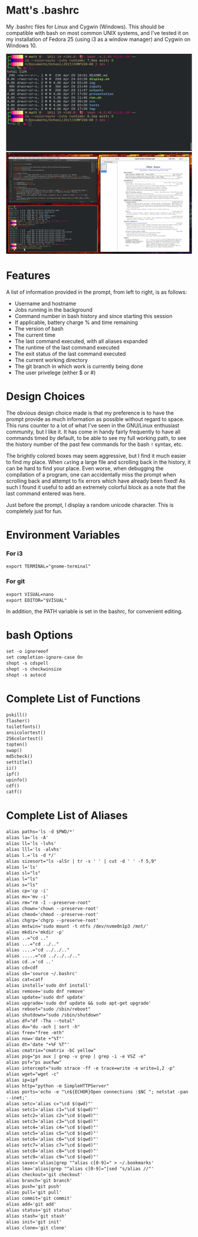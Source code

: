 # Matt's .bashrc
My .bashrc files for Linux and Cygwin (Windows). This should be compatible with bash on most common UNIX systems, and I've tested it on my installation of Fedora 25 (using i3 as a window manager) and Cygwin on Windows 10. 

![Example gnome-terminal instance on i3](/img/example.png?raw=true)
![Example gnome-terminal instance on i3 in a working environment](/img/example-full.png?raw=true)

# Features

A list of information provided in the prompt, from left to right, is as follows:

* Username and hostname
* Jobs running in the background
* Command number in bash history and since starting this session
* If applicable, battery charge % and time remaining
* The version of bash
* The current time
* The last command executed, with all aliases expanded
* The runtime of the last command executed
* The exit status of the last command executed
* The current working directory
* The git branch in which work is currently being done
* The user privelege (either $ or #)

# Design Choices
The obvious design choice made is that my preference is to have the prompt provide as much information as possible without regard to space. This runs counter to a lot of what I've seen in the GNU/Linux enthusiast community, but I like it. It has come in handy fairly frequently to have all commands timed by default, to be able to see my full working path, to see the history number of the past few commands for the bash `!` syntax, etc. 

The brightly colored boxes may seem aggressive, but I find it much easier to find my place. When `cat`ing a large file and scrolling back in the history, it can be hard to find your place. Even worse, when debugging the compilation of a program, one can accidentally miss the prompt when scrolling back and attempt to fix errors which have already been fixed! As such I found it useful to add an extremely colorful block as a note that the last command entered was here.

Just before the prompt, I display a random unicode character. This is completely just for fun.

# Environment Variables

### For i3
```
export TERMINAL="gnome-terminal"
```

### For git
```
export VISUAL=nano
export EDITOR="$VISUAL"
```

In addition, the PATH variable is set in the bashrc, for convenient editing.

# bash Options
```
set -o ignoreeof
set completion-ignore-case On
shopt -s cdspell
shopt -s checkwinsize
shopt -s autocd
```

# Complete List of Functions
```
pskill()
flasher()
toiletfonts()
ansicolortest()
256colortest()
topten()
swap()
md5check()
settitle()
ii()
ipf()
upinfo()
cdf()
catf()
```

# Complete List of Aliases

```
alias paths='ls -d $PWD/*'
alias la='ls -A'
alias ll='ls -lvhs'
alias lll='ls -alvhs'
alias l.='ls -d */'
alias sizesort="ls -alSr | tr -s ' ' | cut -d ' ' -f 5,9"
alias l='ls'
alias sl="ls"
alias l="ls"
alias s="ls"
alias cp='cp -i'
alias mv='mv -i'
alias rm="rm -I --preserve-root"
alias chown='chown --preserve-root'
alias chmod='chmod --preserve-root'
alias chgrp='chgrp --preserve-root'
alias mntwin='sudo mount -t ntfs /dev/nvme0n1p3 /mnt/'
alias mkdir='mkdir -p'
alias ..="cd .."
alias ...="cd ../.."
alias ....="cd ../../.."
alias .....="cd ../../../.."
alias cd..='cd ..'
alias cd=cdf
alias sb='source ~/.bashrc'
alias cat=catf
alias install='sudo dnf install'
alias remove='sudo dnf remove'
alias update='sudo dnf update'
alias upgrade='sudo dnf update && sudo apt-get upgrade'
alias reboot="sudo /sbin/reboot"
alias shutdown="sudo /sbin/shutdown"
alias df="df -Tha --total"
alias du="du -ach | sort -h"
alias free="free -mth"
alias now='date +"%T"'
alias dt='date "+%F %T"'
alias cmatrix="cmatrix -bC yellow"
alias psg="ps aux | grep -v grep | grep -i -e VSZ -e"
alias psf="ps auxfww"
alias intercept="sudo strace -ff -e trace=write -e write=1,2 -p"
alias wget="wget -c"
alias ip=ipf
alias http="python -m SimpleHTTPServer"
alias ports='echo -e "\n${ECHOR}Open connections :$NC "; netstat -pan --inet;'
alias setc='alias c="\cd $(qwd)"'
alias setc1='alias c1="\cd $(qwd)"'
alias setc2='alias c2="\cd $(qwd)"'
alias setc3='alias c3="\cd $(qwd)"'
alias setc4='alias c4="\cd $(qwd)"'
alias setc5='alias c5="\cd $(qwd)"'
alias setc6='alias c6="\cd $(qwd)"'
alias setc7='alias c7="\cd $(qwd)"'
alias setc8='alias c8="\cd $(qwd)"'
alias setc9='alias c9="\cd $(qwd)"'
alias savec='alias|grep "^alias c[0-9]=" > ~/.bookmarks'
alias lma='alias|grep "^alias c[0-9]="|sed "s/alias //"'
alias checkout='git checkout'
alias branch='git branch'
alias push='git push'
alias pull='git pull'
alias commit='git commit'
alias add='git add'
alias status='git status'
alias stash='git stash'
alias init='git init'
alias clone='git clone'
```

